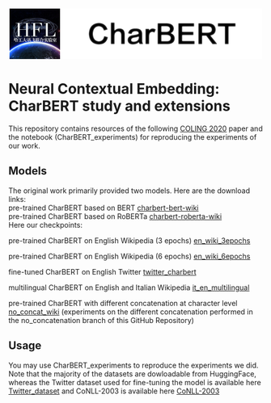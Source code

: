 <p align="center">
  <br>
    <img src="data/CharBert_logo.png" width="500" />  
  <br>
</p>
 
# Neural Contextual Embedding: CharBERT study and extensions 

This repository contains resources of the following [COLING 2020](https://www.coling2020.org) paper and the notebook (CharBERT_experiments) for reproducing the experiments of our work.  


## Models
The original work primarily provided two models. Here are the download links:   
pre-trained CharBERT based on BERT [charbert-bert-wiki](https://drive.google.com/file/d/1rF5_LbA2qIHuehnNepGmjz4Mu6OqEzYT/view?usp=sharing)    
pre-trained CharBERT based on RoBERTa [charbert-roberta-wiki](https://drive.google.com/file/d/1tkO7_EH1Px7tXRxNDu6lzr_y8b4Q709f/view?usp=sharing)  
Here our checkpoints:

pre-trained CharBERT on English Wikipedia (3 epochs) [en_wiki_3epochs](https://drive.google.com/file/d/1niddqAc5yfnjyqQRCBlEWe2aKt-4Gsfn/view?usp=sharing)

pre-trained CharBERT on English Wikipedia (6 epochs) [en_wiki_6epochs](https://drive.google.com/file/d/1SwGVWVSiH9_ugoymzmZi0j0EgoW4EznI/view?usp=sharing)

fine-tuned CharBERT on English Twitter [twitter_charbert](https://drive.google.com/file/d/1vJgMe4sOa5BWllNFrnUqQgxquu4BErbg/view?usp=sharing)

multilingual CharBERT on English and Italian Wikipedia [it_en_multilingual](https://drive.google.com/file/d/1h9plzoZtPcy6exUFWOko_-ZiE90jM1Xs/view?usp=sharing)

pre-trained CharBERT with different concatenation at character level [no_concat_wiki](https://drive.google.com/file/d/1VrfcXmN--hLRJohuS535O8OauSsYeswH/view?usp=sharing) (experiments on the different concatenation performed in the no_concatenation branch of this GitHub Repository)


## Usage
You may use CharBERT_experiments to reproduce the experiments we did. Note that the majority of the datasets are dowloadable from HuggingFace, whereas the Twitter dataset used for fine-tuning the model is available here [Twitter_dataset](https://drive.google.com/file/d/1KdX3DOmJZj5m_AmwAZWNfGiUumdgTx2t/view?usp=sharing) and CoNLL-2003 is available here [CoNLL-2003](https://drive.google.com/file/d/10POkHvLQyTqVp-twG7SqDdFCy1weWfLe/view?usp=sharing)

